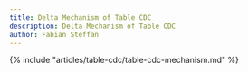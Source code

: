 ```yaml
---
title: Delta Mechanism of Table CDC
description: Delta Mechanism of Table CDC
author: Fabian Steffan
---
```


{% include "articles/table-cdc/table-cdc-mechanism.md" %}
